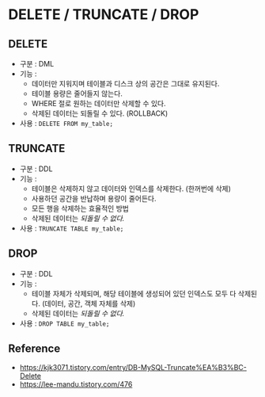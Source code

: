 # DELETE / TRUNCATE / DROP


## DELETE
- 구분 : DML
- 기능 :
  - 데이터만 지워지며 테이블과 디스크 상의 공간은 그대로 유지된다.
  - 테이블 용량은 줄어들지 않는다.
  - WHERE 절로 원하는 데이터만 삭제할 수 있다.
  - 삭제된 데이터는 되돌릴 수 있다. (ROLLBACK)
- 사용 : ```DELETE FROM my_table;```


## TRUNCATE
- 구분 : DDL
- 기능 : 
  - 테이블은 삭제하지 않고 데이터와 인덱스를 삭제한다. (한꺼번에 삭제)
  - 사용하던 공간을 반납하며 용량이 줄어든다.
  - 모든 행을 삭제하는 효율적인 방법
  - 삭제된 데이터는 *되돌릴 수 없다.*
- 사용 : ```TRUNCATE TABLE my_table;```


## DROP
- 구분 : DDL
- 기능 : 
  - 테이블 자체가 삭제되며, 해당 테이블에 생성되어 있던 인덱스도 모두 다 삭제된다. (데이터, 공간, 객체 자체를 삭제)
  - 삭제된 데이터는 *되돌릴 수 없다.*
- 사용 : ```DROP TABLE my_table;```


## Reference
- https://kjk3071.tistory.com/entry/DB-MySQL-Truncate%EA%B3%BC-Delete
- https://lee-mandu.tistory.com/476
